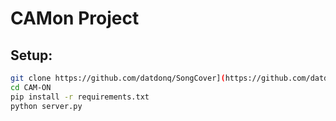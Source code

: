 # CAMon Project


## Setup: 

```bash
git clone https://github.com/datdonq/SongCover](https://github.com/datdonq/CAM-ON
cd CAM-ON
pip install -r requirements.txt
python server.py
```



